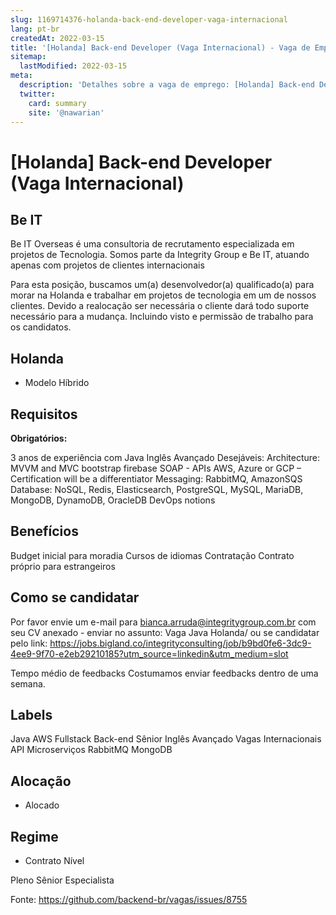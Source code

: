 ```yaml
---
slug: 1169714376-holanda-back-end-developer-vaga-internacional
lang: pt-br
createdAt: 2022-03-15
title: '[Holanda] Back-end Developer (Vaga Internacional) - Vaga de Emprego'
sitemap:
  lastModified: 2022-03-15
meta:
  description: 'Detalhes sobre a vaga de emprego: [Holanda] Back-end Developer (Vaga Internacional)'
  twitter:
    card: summary
    site: '@nawarian'
---
```


# [Holanda] Back-end Developer (Vaga Internacional)

## Be IT
Be IT Overseas é uma consultoria de recrutamento especializada em projetos de Tecnologia. Somos parte da Integrity Group e Be IT, atuando apenas com projetos de clientes internacionais

Para esta posição, buscamos um(a) desenvolvedor(a) qualificado(a) para morar na Holanda e trabalhar em projetos de tecnologia em um de nossos clientes.
Devido a realocação ser necessária o cliente dará todo suporte necessário para a mudança. Incluindo visto e permissão de trabalho para os candidatos.

## Holanda
- Modelo Híbrido

## Requisitos
**Obrigatórios:**

3 anos de experiência com Java
Inglês Avançado
Desejáveis:
Architecture: MVVM and MVC
bootstrap
firebase
SOAP - APIs
AWS, Azure or GCP – Certification will be a differentiator
Messaging: RabbitMQ, AmazonSQS
Database: NoSQL, Redis, Elasticsearch, PostgreSQL, MySQL, MariaDB, MongoDB, DynamoDB, OracleDB
DevOps notions

## Benefícios
Budget inicial para moradia
Cursos de idiomas
Contratação
Contrato próprio para estrangeiros

## Como se candidatar 
Por favor envie um e-mail para [bianca.arruda@integritygroup.com.br](mailto:bianca.arruda@integritygroup.com.br) com seu CV anexado - enviar no assunto: Vaga Java Holanda/ ou se candidatar pelo link: https://jobs.bigland.co/integrityconsulting/job/b9bd0fe6-3dc9-4ee9-9f70-e2eb29210185?utm_source=linkedin&utm_medium=slot

Tempo médio de feedbacks
Costumamos enviar feedbacks dentro de uma semana.

## Labels

Java
AWS
Fullstack
Back-end
Sênior
Inglês Avançado
Vagas Internacionais
API
Microserviços
RabbitMQ
MongoDB

## Alocação
- Alocado

## Regime
- Contrato
Nível

Pleno
Sênior
Especialista


Fonte: https://github.com/backend-br/vagas/issues/8755